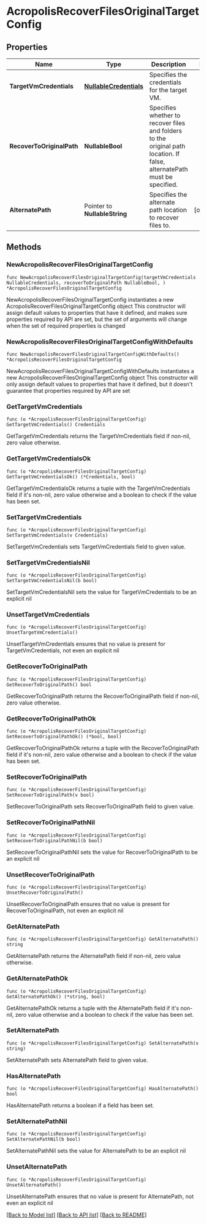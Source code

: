 # AcropolisRecoverFilesOriginalTargetConfig

## Properties

Name | Type | Description | Notes
------------ | ------------- | ------------- | -------------
**TargetVmCredentials** | [**NullableCredentials**](Credentials.md) | Specifies the credentials for the target VM. | 
**RecoverToOriginalPath** | **NullableBool** | Specifies whether to recover files and folders to the original path location. If false, alternatePath must be specified. | 
**AlternatePath** | Pointer to **NullableString** | Specifies the alternate path location to recover files to. | [optional] 

## Methods

### NewAcropolisRecoverFilesOriginalTargetConfig

`func NewAcropolisRecoverFilesOriginalTargetConfig(targetVmCredentials NullableCredentials, recoverToOriginalPath NullableBool, ) *AcropolisRecoverFilesOriginalTargetConfig`

NewAcropolisRecoverFilesOriginalTargetConfig instantiates a new AcropolisRecoverFilesOriginalTargetConfig object
This constructor will assign default values to properties that have it defined,
and makes sure properties required by API are set, but the set of arguments
will change when the set of required properties is changed

### NewAcropolisRecoverFilesOriginalTargetConfigWithDefaults

`func NewAcropolisRecoverFilesOriginalTargetConfigWithDefaults() *AcropolisRecoverFilesOriginalTargetConfig`

NewAcropolisRecoverFilesOriginalTargetConfigWithDefaults instantiates a new AcropolisRecoverFilesOriginalTargetConfig object
This constructor will only assign default values to properties that have it defined,
but it doesn't guarantee that properties required by API are set

### GetTargetVmCredentials

`func (o *AcropolisRecoverFilesOriginalTargetConfig) GetTargetVmCredentials() Credentials`

GetTargetVmCredentials returns the TargetVmCredentials field if non-nil, zero value otherwise.

### GetTargetVmCredentialsOk

`func (o *AcropolisRecoverFilesOriginalTargetConfig) GetTargetVmCredentialsOk() (*Credentials, bool)`

GetTargetVmCredentialsOk returns a tuple with the TargetVmCredentials field if it's non-nil, zero value otherwise
and a boolean to check if the value has been set.

### SetTargetVmCredentials

`func (o *AcropolisRecoverFilesOriginalTargetConfig) SetTargetVmCredentials(v Credentials)`

SetTargetVmCredentials sets TargetVmCredentials field to given value.


### SetTargetVmCredentialsNil

`func (o *AcropolisRecoverFilesOriginalTargetConfig) SetTargetVmCredentialsNil(b bool)`

 SetTargetVmCredentialsNil sets the value for TargetVmCredentials to be an explicit nil

### UnsetTargetVmCredentials
`func (o *AcropolisRecoverFilesOriginalTargetConfig) UnsetTargetVmCredentials()`

UnsetTargetVmCredentials ensures that no value is present for TargetVmCredentials, not even an explicit nil
### GetRecoverToOriginalPath

`func (o *AcropolisRecoverFilesOriginalTargetConfig) GetRecoverToOriginalPath() bool`

GetRecoverToOriginalPath returns the RecoverToOriginalPath field if non-nil, zero value otherwise.

### GetRecoverToOriginalPathOk

`func (o *AcropolisRecoverFilesOriginalTargetConfig) GetRecoverToOriginalPathOk() (*bool, bool)`

GetRecoverToOriginalPathOk returns a tuple with the RecoverToOriginalPath field if it's non-nil, zero value otherwise
and a boolean to check if the value has been set.

### SetRecoverToOriginalPath

`func (o *AcropolisRecoverFilesOriginalTargetConfig) SetRecoverToOriginalPath(v bool)`

SetRecoverToOriginalPath sets RecoverToOriginalPath field to given value.


### SetRecoverToOriginalPathNil

`func (o *AcropolisRecoverFilesOriginalTargetConfig) SetRecoverToOriginalPathNil(b bool)`

 SetRecoverToOriginalPathNil sets the value for RecoverToOriginalPath to be an explicit nil

### UnsetRecoverToOriginalPath
`func (o *AcropolisRecoverFilesOriginalTargetConfig) UnsetRecoverToOriginalPath()`

UnsetRecoverToOriginalPath ensures that no value is present for RecoverToOriginalPath, not even an explicit nil
### GetAlternatePath

`func (o *AcropolisRecoverFilesOriginalTargetConfig) GetAlternatePath() string`

GetAlternatePath returns the AlternatePath field if non-nil, zero value otherwise.

### GetAlternatePathOk

`func (o *AcropolisRecoverFilesOriginalTargetConfig) GetAlternatePathOk() (*string, bool)`

GetAlternatePathOk returns a tuple with the AlternatePath field if it's non-nil, zero value otherwise
and a boolean to check if the value has been set.

### SetAlternatePath

`func (o *AcropolisRecoverFilesOriginalTargetConfig) SetAlternatePath(v string)`

SetAlternatePath sets AlternatePath field to given value.

### HasAlternatePath

`func (o *AcropolisRecoverFilesOriginalTargetConfig) HasAlternatePath() bool`

HasAlternatePath returns a boolean if a field has been set.

### SetAlternatePathNil

`func (o *AcropolisRecoverFilesOriginalTargetConfig) SetAlternatePathNil(b bool)`

 SetAlternatePathNil sets the value for AlternatePath to be an explicit nil

### UnsetAlternatePath
`func (o *AcropolisRecoverFilesOriginalTargetConfig) UnsetAlternatePath()`

UnsetAlternatePath ensures that no value is present for AlternatePath, not even an explicit nil

[[Back to Model list]](../README.md#documentation-for-models) [[Back to API list]](../README.md#documentation-for-api-endpoints) [[Back to README]](../README.md)


